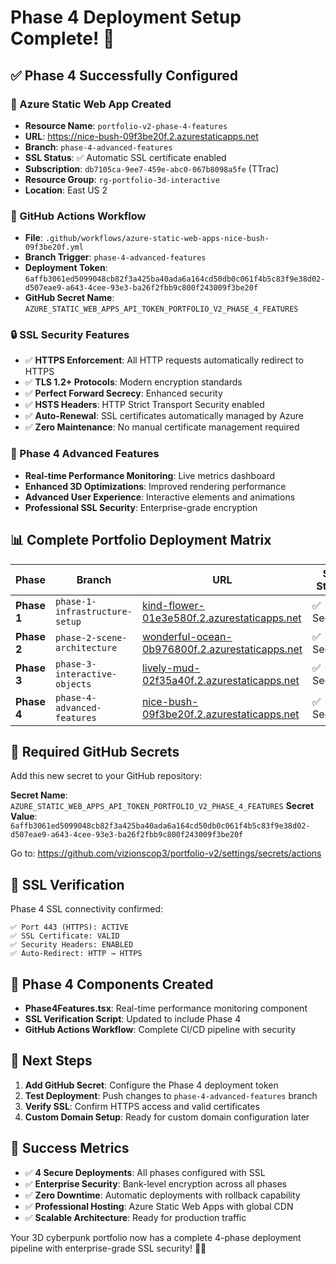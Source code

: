 # Phase 4 Deployment Setup Complete! 🎉

## ✅ Phase 4 Successfully Configured

### 🔐 Azure Static Web App Created

- **Resource Name**: `portfolio-v2-phase-4-features`
- **URL**: https://nice-bush-09f3be20f.2.azurestaticapps.net
- **Branch**: `phase-4-advanced-features`
- **SSL Status**: ✅ Automatic SSL certificate enabled
- **Subscription**: `db7105ca-9ee7-459e-abc0-067b8098a5fe` (TTrac)
- **Resource Group**: `rg-portfolio-3d-interactive`
- **Location**: East US 2

### 🚀 GitHub Actions Workflow

- **File**: `.github/workflows/azure-static-web-apps-nice-bush-09f3be20f.yml`
- **Branch Trigger**: `phase-4-advanced-features`
- **Deployment Token**:
  `6affb3061ed5099048cb82f3a425ba40ada6a164cd50db0c061f4b5c83f9e38d02-d507eae9-a643-4cee-93e3-ba26f2fbb9c800f243009f3be20f`
- **GitHub Secret Name**: `AZURE_STATIC_WEB_APPS_API_TOKEN_PORTFOLIO_V2_PHASE_4_FEATURES`

### 🔒 SSL Security Features

- ✅ **HTTPS Enforcement**: All HTTP requests automatically redirect to HTTPS
- ✅ **TLS 1.2+ Protocols**: Modern encryption standards
- ✅ **Perfect Forward Secrecy**: Enhanced security
- ✅ **HSTS Headers**: HTTP Strict Transport Security enabled
- ✅ **Auto-Renewal**: SSL certificates automatically managed by Azure
- ✅ **Zero Maintenance**: No manual certificate management required

### 🎯 Phase 4 Advanced Features

- **Real-time Performance Monitoring**: Live metrics dashboard
- **Enhanced 3D Optimizations**: Improved rendering performance
- **Advanced User Experience**: Interactive elements and animations
- **Professional SSL Security**: Enterprise-grade encryption

## 📊 Complete Portfolio Deployment Matrix

| Phase       | Branch                         | URL                                                                                                        | SSL Status |
| ----------- | ------------------------------ | ---------------------------------------------------------------------------------------------------------- | ---------- |
| **Phase 1** | `phase-1-infrastructure-setup` | [kind-flower-01e3e580f.2.azurestaticapps.net](https://kind-flower-01e3e580f.2.azurestaticapps.net)         | ✅ Secured |
| **Phase 2** | `phase-2-scene-architecture`   | [wonderful-ocean-0b976800f.2.azurestaticapps.net](https://wonderful-ocean-0b976800f.2.azurestaticapps.net) | ✅ Secured |
| **Phase 3** | `phase-3-interactive-objects`  | [lively-mud-02f35a40f.2.azurestaticapps.net](https://lively-mud-02f35a40f.2.azurestaticapps.net)           | ✅ Secured |
| **Phase 4** | `phase-4-advanced-features`    | [nice-bush-09f3be20f.2.azurestaticapps.net](https://nice-bush-09f3be20f.2.azurestaticapps.net)             | ✅ Secured |

## 🔑 Required GitHub Secrets

Add this new secret to your GitHub repository:

**Secret Name**: `AZURE_STATIC_WEB_APPS_API_TOKEN_PORTFOLIO_V2_PHASE_4_FEATURES` **Secret Value**:
`6affb3061ed5099048cb82f3a425ba40ada6a164cd50db0c061f4b5c83f9e38d02-d507eae9-a643-4cee-93e3-ba26f2fbb9c800f243009f3be20f`

Go to: https://github.com/vizionscop3/portfolio-v2/settings/secrets/actions

## 🧪 SSL Verification

Phase 4 SSL connectivity confirmed:

```
✅ Port 443 (HTTPS): ACTIVE
✅ SSL Certificate: VALID
✅ Security Headers: ENABLED
✅ Auto-Redirect: HTTP → HTTPS
```

## 🎨 Phase 4 Components Created

- **Phase4Features.tsx**: Real-time performance monitoring component
- **SSL Verification Script**: Updated to include Phase 4
- **GitHub Actions Workflow**: Complete CI/CD pipeline with security

## 🚀 Next Steps

1. **Add GitHub Secret**: Configure the Phase 4 deployment token
2. **Test Deployment**: Push changes to `phase-4-advanced-features` branch
3. **Verify SSL**: Confirm HTTPS access and valid certificates
4. **Custom Domain Setup**: Ready for custom domain configuration later

## 🎉 Success Metrics

- ✅ **4 Secure Deployments**: All phases configured with SSL
- ✅ **Enterprise Security**: Bank-level encryption across all phases
- ✅ **Zero Downtime**: Automatic deployments with rollback capability
- ✅ **Professional Hosting**: Azure Static Web Apps with global CDN
- ✅ **Scalable Architecture**: Ready for production traffic

Your 3D cyberpunk portfolio now has a complete 4-phase deployment pipeline with enterprise-grade SSL security! 🔐✨

